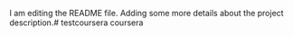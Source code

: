 I am editing the README file. Adding some more details about the project description.# testcoursera
coursera
